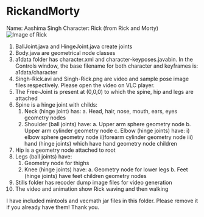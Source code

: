 # RickandMorty

Name: Aashima Singh
Character: Rick (from Rick and Morty)
![Image of Rick](https://github.com/aashimasingh/RickandMorty/Singh-Rick.png)

1. BallJoint.java and HingeJoint.java create joints
2. Body<shapename>.java are geometrical node classes
3. a1data folder has character.xml and character-keyposes.javabin. In the Controls window, the base filename for both character and keyframes is: a1data/character
4. Singh-Rick.avi and Singh-Rick.png are video and sample pose image files respectively. Please open the video on VLC player. 
5. The Free-Joint is present at (0,0,0) to which the spine, hip and legs are attached
6. Spine is a hinge joint with childs:
	1. Neck (hinge joint) has:
		a. Head, hair, nose, mouth, ears, eyes geometry nodes
	2. Shoulder (ball joints) have:
		a. Upper arm sphere geometry node
		b. Upper arm cylinder geometry node
		c. Elbow (hinge joints) have:
			i) elbow sphere geometry node
			ii)forearm cylinder geometry node
			iii) hand (hinge joints) which have hand geometry node children
7. Hip is a geometry node attached to root
8. Legs (ball joints) have:
	1. Geometry node for thighs
	2. Knee (hinge joints) have:
		a. Geometry node for lower legs
		b. Feet (hinge joints) have feet children geometry nodes
9. Stills folder has recoder dump image files for video generation
10. The video and animation show Rick waving and then walking
	 
I have included mintools and vecmath jar files in this folder. Please remove it if you already have them! Thank you.
